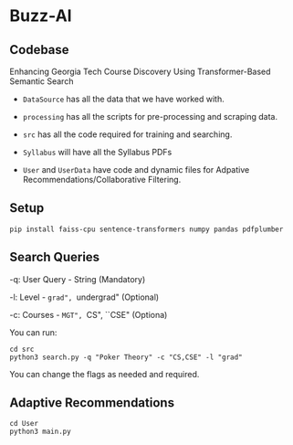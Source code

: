 # Buzz-AI

## Codebase

Enhancing Georgia Tech Course Discovery Using Transformer-Based Semantic Search

- `DataSource` has all the data that we have worked with.

- `processing` has all the scripts for pre-processing and scraping data.

- `src` has all the code required for training and searching.

- `Syllabus` will have all the Syllabus PDFs

- `User` and `UserData` have code and dynamic files for Adpative Recommendations/Collaborative Filtering.

## Setup

```
pip install faiss-cpu sentence-transformers numpy pandas pdfplumber
```

## Search Queries

-q: User Query - String (Mandatory)

-l: Level - ``grad", ``undergrad" (Optional)

-c: Courses - ``MGT", ``CS", ``CSE" (Optiona)

You can run:

```
cd src 
python3 search.py -q "Poker Theory" -c "CS,CSE" -l "grad"
```

You can change the flags as needed and required.

## Adaptive Recommendations

```
cd User 
python3 main.py
```

